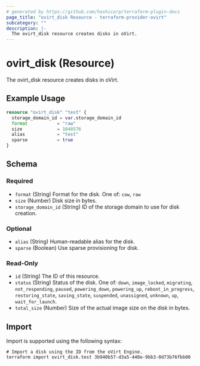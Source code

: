 ```yaml
---
# generated by https://github.com/hashicorp/terraform-plugin-docs
page_title: "ovirt_disk Resource - terraform-provider-ovirt"
subcategory: ""
description: |-
  The ovirt_disk resource creates disks in oVirt.
---
```


# ovirt_disk (Resource)

The ovirt_disk resource creates disks in oVirt.

## Example Usage

```terraform
resource "ovirt_disk" "test" {
  storage_domain_id = var.storage_domain_id
  format           = "raw"
  size             = 1048576
  alias            = "test"
  sparse           = true
}
```

<!-- schema generated by tfplugindocs -->
## Schema

### Required

- `format` (String) Format for the disk. One of: `cow`, `raw`
- `size` (Number) Disk size in bytes.
- `storage_domain_id` (String) ID of the storage domain to use for disk creation.

### Optional

- `alias` (String) Human-readable alias for the disk.
- `sparse` (Boolean) Use sparse provisioning for disk.

### Read-Only

- `id` (String) The ID of this resource.
- `status` (String) Status of the disk. One of: `down`, `image_locked`, `migrating`, `not_responding`, `paused`, `powering_down`, `powering_up`, `reboot_in_progress`, `restoring_state`, `saving_state`, `suspended`, `unassigned`, `unknown`, `up`, `wait_for_launch`.
- `total_size` (Number) Size of the actual image size on the disk in bytes.

## Import

Import is supported using the following syntax:

```shell
# Import a disk using the ID from the oVirt Engine.
terraform import ovirt_disk.test 3b940b57-d3a5-448e-9bb3-0d73b76fbb08
```
